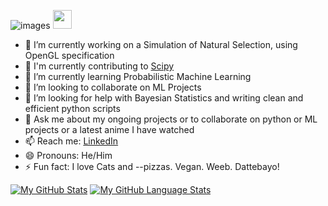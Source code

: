 ![images](https://user-images.githubusercontent.com/69641277/126748302-42436b51-8406-418b-bece-6b301a5e2475.jpeg)
 <img src="https://raw.githubusercontent.com/MartinHeinz/MartinHeinz/master/wave.gif" width="30px">

- 🔭 I’m currently working on a Simulation of Natural Selection, using OpenGL specification
- 👥 I'm currently contributing to <a href='https://github.com/scipy/scipy'>Scipy</a>
- 🌱 I’m currently learning Probabilistic Machine Learning
- 👯 I’m looking to collaborate on ML Projects
- 🤔 I’m looking for help with Bayesian Statistics and writing clean and efficient python scripts
- 💬 Ask me about my ongoing projects or to collaborate on python or ML projects or a latest anime I have watched
- 📫 Reach me: <a href='https://www.linkedin.com/in/kartik-anand-6abb94192/'>LinkedIn</a>   
- 😄 Pronouns: He/Him
- ⚡ Fun fact: I love Cats and --pizzas. Vegan. Weeb. Dattebayo!  

[![My GitHub Stats](https://github-readme-stats.vercel.app/api/?username=k-styles&count_private=true&theme=tokyonight&showicons=true)]()
[![My GitHub Language Stats](https://github-readme-stats.vercel.app/api/top-langs/?username=k-styles&langs_count=5&theme=tokyonight)]()
